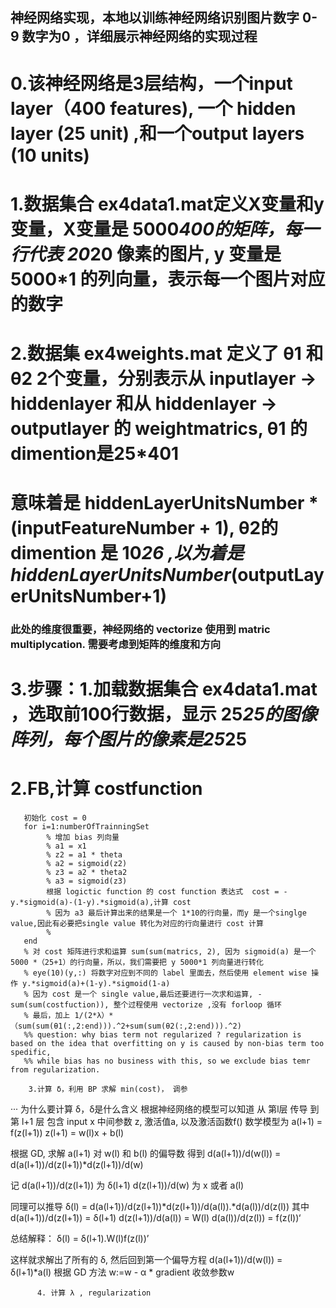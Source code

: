 ## 神经网络实现，本地以训练神经网络识别图片数字 0-9 数字为0 ，详细展示神经网络的实现过程
# 0.该神经网络是3层结构，一个input layer（400 features), 一个 hidden layer (25 unit) ,和一个output layers (10 units)
# 1.数据集合  ex4data1.mat定义X变量和y变量，X变量是  5000*400的矩阵，每一行代表 20*20 像素的图片, y 变量是 5000*1 的列向量，表示每一个图片对应的数字
# 2.数据集 ex4weights.mat 定义了 θ1 和 θ2 2个变量，分别表示从 inputlayer -> hiddenlayer 和从 hiddenlayer -> outputlayer 的 weightmatrics, θ1 的 dimention是25*401
# 意味着是 hiddenLayerUnitsNumber * (inputFeatureNumber + 1), θ2的 dimention 是 10*26 ,以为着是 hiddenLayerUnitsNumber*(outputLayerUnitsNumber+1)

### 此处的维度很重要，神经网络的 vectorize 使用到 matric multiplycation. 需要考虑到矩阵的维度和方向

# 3.步骤：1.加载数据集合 ex4data1.mat ，选取前100行数据，显示 25*25的图像阵列，每个图片的像素是25*25 
#         2.FB,计算 costfunction

```
   初始化 cost = 0
   for i=1:numberOfTrainningSet
        % 增加 bias 列向量
        % a1 = x1
        % z2 = a1 * theta
        % a2 = sigmoid(z2)
        % z3 = a2 * theta2
        % a3 = sigmoid(z3)
        根据 logictic function 的 cost function 表达式  cost = -y.*sigmoid(a)-(1-y).*sigmoid(a),计算 cost
        % 因为 a3 最后计算出来的结果是一个 1*10的行向量，而y 是一个singlge value,因此有必要把single value 转化为对应的行向量进行 cost 计算
        %
   end
   % 对 cost 矩阵进行求和运算 sum(sum(matrics, 2), 因为 sigmoid(a) 是一个 5000 *（25+1）的行向量，所以，我们需要把 y 5000*1 列向量进行转化
   % eye(10)(y,:) 将数字对应到不同的 label 里面去，然后使用 element wise 操作 y.*sigmoid(a)+(1-y).*sigmoid(1-a)
   % 因为 cost 是一个 single value,最后还要进行一次求和运算, -sum(sum(costfuction)), 整个过程使用 vectorize ,没有 forloop 循环
   % 最后，加上 1/(2*λ）*（sum(sum(θ1(:,2:end))).^2+sum(sum(θ2(:,2:end))).^2)
   %% question: why bias term not regularized ? regularization is based on the idea that overfitting on y is caused by non-bias term too spedific,
   %% while bias has no business with this, so we exclude bias temr from regularization.
```
        3.计算 δ，利用 BP 求解 min(cost)， 调参
···
为什么要计算 δ，δ是什么含义
根据神经网络的模型可以知道 从 第l层 传导 到第 l+1 层 包含 input x 中间参数 z, 激活值a, 以及激活函数f()
数学模型为 a(l+1) = f(z(l+1)) 
           z(l+1) = w(l)x + b(l)

根据 GD, 求解 a(l+1) 对 w(l) 和 b(l) 的偏导数 得到  d(a(l+1))/d(w(l)) = d(a(l+1))/d(z(l+1))*d(z(l+1))/d(w)

记 d(a(l+1))/d(z(l+1)) 为 δ(l+1) 
   d(z(l+1))/d(w) 为 x 或者 a(l)

同理可以推导 δ(l) = d(a(l+1))/d(z(l+1))*d(z(l+1))/d(a(l)).*d(a(l))/d(z(l))
其中 d(a(l+1))/d(z(l+1)) = δ(l+1)
     d(z(l+1))/d(a(l)) = W(l)
     d(a(l))/d(z(l)) = f(z(l))‘

总结解释： δ(l) = δ(l+1).W(l)f(z(l))’

这样就求解出了所有的 δ, 然后回到第一个偏导方程  d(a(l+1))/d(w(l)) = δ(l+1)*a(l)
根据 GD 方法 w:=w - α * gradient 收敛参数w
```
      4. 计算 λ , regularization

